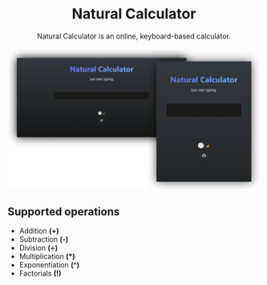 <h1 align="center">Natural Calculator</h1>

<p align="center">
    Natural Calculator is an online, keyboard-based calculator.
</p>

<p align="center">
    <img src="https://raw.githubusercontent.com/giosali/natural-calculator/main/ext/banner.png" width="700">
</p>

## Supported operations

* Addition **(+)**
* Subtraction **(-)**
* Division **(÷)**
* Multiplication **(*)**
* Exponentiation **(^)**
* Factorials **(!)**